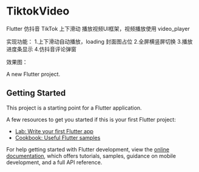 # TiktokVideo
Flutter 仿抖音 TikTok 上下滑动 播放视频UI框架，视频播放使用 video_player

实现功能：
1.上下滑动自动播放，loading 封面图占位
2.全屏横竖屏切换
3.播放进度条显示
4.仿抖音评论弹窗

效果图：


A new Flutter project.

## Getting Started

This project is a starting point for a Flutter application.

A few resources to get you started if this is your first Flutter project:

- [Lab: Write your first Flutter app](https://docs.flutter.dev/get-started/codelab)
- [Cookbook: Useful Flutter samples](https://docs.flutter.dev/cookbook)

For help getting started with Flutter development, view the
[online documentation](https://docs.flutter.dev/), which offers tutorials,
samples, guidance on mobile development, and a full API reference.
